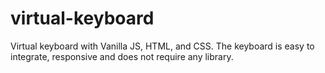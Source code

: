 # virtual-keyboard
Virtual keyboard with Vanilla JS, HTML, and CSS. The keyboard is easy to integrate, responsive and does not require any library.
